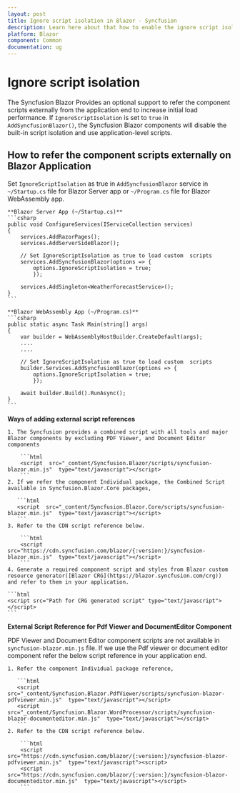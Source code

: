 ```yaml
---
layout: post
title: Ignore script isolation in Blazor - Syncfusion
description: Learn here about that how to enable the ignore script isolation process in the Syncfusion Blazor Components
platform: Blazor
component: Common
documentation: ug
---
```


# Ignore script isolation

The Syncfusion Blazor Provides an optional support to refer the component scripts externally from the application end to increase initial load performance. If `IgnoreScriptIsolation` is set to `true` in `AddSyncfusionBlazor()`, the Syncfusion Blazor components will disable the built-in script isolation and use application-level scripts.

## How to refer the component scripts externally on Blazor Application

Set `IgnoreScriptIsolation` as true in `AddSyncfusionBlazor` service in `~/Startup.cs` file for Blazor Server app or `~/Program.cs` file for Blazor WebAssembly app.

    **Blazor Server App (~/Startup.cs)**
    ```csharp
    public void ConfigureServices(IServiceCollection services)
    {
        services.AddRazorPages();
        services.AddServerSideBlazor();

        // Set IgnoreScriptIsolation as true to load custom  scripts
        services.AddSyncfusionBlazor(options => {
            options.IgnoreScriptIsolation = true;
            });

        services.AddSingleton<WeatherForecastService>();
    }
    ```

    **Blazor WebAssembly App (~/Program.cs)**
    ```csharp
    public static async Task Main(string[] args)
    {
        var builder = WebAssemblyHostBuilder.CreateDefault(args);
        ....
        ....

        // Set IgnoreScriptIsolation as true to load custom  scripts
        builder.Services.AddSyncfusionBlazor(options => {
            options.IgnoreScriptIsolation = true;
            });

        await builder.Build().RunAsync();
    }
    ```

**Ways of adding external script references**
  
	1. The Syncfusion provides a combined script with all tools and major Blazor components by excluding PDF Viewer, and Document Editor components

		```html
		<script  src="_content/Syncfusion.Blazor/scripts/syncfusion-blazor.min.js"  type="text/javascript"></script>
		```
    2. If we refer the component Individual package, the Combined Script available in Syncfusion.Blazor.Core packages,

       ```html
       <script  src="_content/Syncfusion.Blazor.Core/scripts/syncfusion-blazor.min.js"  type="text/javascript"></script>
       ```    
	3. Refer to the CDN script reference below.
 
		```html
		<script  src="https://cdn.syncfusion.com/blazor/{:version:}/syncfusion-blazor.min.js"  type="text/javascript"></script>
		```
    4. Generate a required component script and styles from Blazor custom resource generator([Blazor CRG](https://blazor.syncfusion.com/crg)) and refer to them in your application.

    ```html
    <script src="Path for CRG generated script" type="text/javascript"></script>
    ```
**External Script Reference for Pdf Viewer and DocumentEditor Component**

PDF Viewer and Document Editor component scripts are not available in `syncfusion-blazor.min.js` file. If we use the Pdf viewer or document editor component refer the below script reference in your application end.


    1. Refer the component Individual package reference, 

       ```html
       <script  src="_content/Syncfusion.Blazor.PdfViewer/scripts/syncfusion-blazor-pdfviewer.min.js"  type="text/javascript"></script>
       <script  src="_content/Syncfusion.Blazor.WordProcessor/scripts/syncfusion-blazor-documenteditor.min.js"  type="text/javascript"></script>
       ```    
	2. Refer to the CDN script reference below.
 
		```html
		<script  src="https://cdn.syncfusion.com/blazor/{:version:}/syncfusion-blazor-pdfviewer.min.js"  type="text/javascript"><script>
        <script  src="https://cdn.syncfusion.com/blazor/{:version:}/syncfusion-blazor-documenteditor.min.js"  type="text/javascript"></script>
        ```
